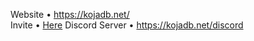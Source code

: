 Website • https://kojadb.net/ <br>
Invite • [Here](https://discord.com/api/oauth2/authorize?client_id=858020315522531398&permissions=8&scope=bot)
Discord Server • https://kojadb.net/discord <br>
